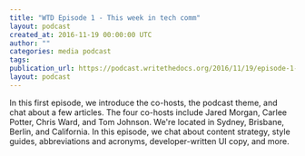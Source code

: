 ```yaml
---
title: "WTD Episode 1 - This week in tech comm"
layout: podcast
created_at: 2016-11-19 00:00:00 UTC
author: ""
categories: media podcast
tags:
publication_url: https://podcast.writethedocs.org/2016/11/19/episode-1-this-week-in-tech-comm/
layout: podcast
---
```


In this first episode, we introduce the co-hosts, the podcast theme, and chat about a few articles. The four co-hosts include Jared Morgan, Carlee Potter, Chris Ward, and Tom Johnson. We're located in Sydney, Brisbane, Berlin, and California. In this episode, we chat about content strategy, style guides, abbreviations and acronyms, developer-written UI copy, and more.
